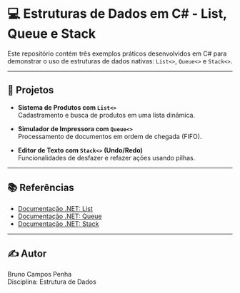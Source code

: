 # 💻 Estruturas de Dados em C# - List, Queue e Stack

Este repositório contém três exemplos práticos desenvolvidos em C# para demonstrar o uso de estruturas de dados nativas: `List<>`, `Queue<>` e `Stack<>`.

---

## 📁 Projetos

- **Sistema de Produtos com `List<>`**  
  Cadastramento e busca de produtos em uma lista dinâmica.

- **Simulador de Impressora com `Queue<>`**  
  Processamento de documentos em ordem de chegada (FIFO).

- **Editor de Texto com `Stack<>` (Undo/Redo)**  
  Funcionalidades de desfazer e refazer ações usando pilhas.

---

## 📚 Referências

- [Documentação .NET: List<T>](https://learn.microsoft.com/dotnet/api/system.collections.generic.list-1?view=net-8.0)  
- [Documentação .NET: Queue<T>](https://learn.microsoft.com/dotnet/api/system.collections.generic.queue-1?view=net-8.0)  
- [Documentação .NET: Stack<T>](https://learn.microsoft.com/dotnet/api/system.collections.generic.stack-1?view=net-8.0)

---

## ✍️ Autor

Bruno Campos Penha  
Disciplina: Estrutura de Dados
